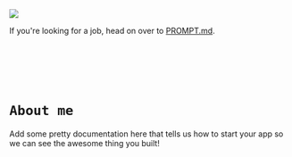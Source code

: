 <img src="https://media2.giphy.com/media/Nx0rz3jtxtEre/giphy.gif?cid=ecf05e47k1el00v2wbzxdaemqy93cxosmaf6bp2r9trzlc03&rid=giphy.gif&ct=g"/>

If you're looking for a job, head on over to [PROMPT.md](./PROMPT.md).


</br></br></br></br>

<!-- Delete this line and everything above it -->

# `About me`
Add some pretty documentation here that tells us how to start your app so we can see the awesome thing you built!
